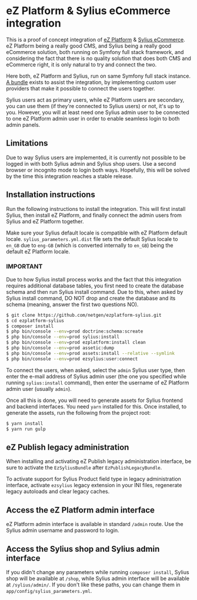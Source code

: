 # eZ Platform & Sylius eCommerce integration

This is a proof of concept integration of [eZ Platform](https://github.com/ezsystems/ezplatform) & [Sylius eCommerce](https://github.com/sylius/sylius). eZ Platform being a really good CMS, and Sylius being a really good eCommerce solution, both running on Symfony full stack framework, and considering the fact that there is no quality solution that does both CMS and eCommerce right, it is only natural to try and connect the two.

Here both, eZ Platform and Sylius, run on same Symfony full stack instance. [A bundle](https://github.com/netgen/NetgenEzSyliusBundle) exists to assist the integration, by implementing custom user providers that make it possible to connect the users together.

Sylius users act as primary users, while eZ Platform users are secondary, you can use them (if they're connected to Sylius users) or not, it's up to you. However, you will at least need one Sylius admin user to be connected to one eZ Platform admin user in order to enable seamless login to both admin panels.

## Limitations

Due to way Sylius users are implemented, it is currently not possible to be logged in with both Sylius admin and Sylius shop users. Use a second browser or incognito mode to login both ways. Hopefully, this will be solved by the time this integration reaches a stable release.

## Installation instructions

Run the following instructions to install the integration. This will first install Sylius, then install eZ Platform, and finally connect the admin users from Sylius and eZ Platform together.

Make sure your Sylius default locale is compatible with eZ Platform default locale. `sylius_parameters.yml.dist` file sets the default Sylius locale to `en_GB` due to `eng-GB` (which is converted internally to `en_GB`) being the default eZ Platform locale.

### IMPORTANT

Due to how Sylius install process works and the fact that this integration requires additional database tables, you first need to create the database schema and then run Sylius install command. Due to this, when asked by Sylius install command, DO NOT drop and create the database and its schema (meaning, answer the first two questions NO).

```bash
$ git clone https://github.com/netgen/ezplatform-sylius.git
$ cd ezplatform-sylius
$ composer install
$ php bin/console --env=prod doctrine:schema:screate
$ php bin/console --env=prod sylius:install
$ php bin/console --env=prod ezplatform:install clean
$ php bin/console --env=prod assetic:dump
$ php bin/console --env=prod assets:install --relative --symlink
$ php bin/console --env=prod ezsylius:user:connect
```

To connect the users, when asked, select the `admin` Sylius user type, then enter the e-mail address of Sylius admin user (the one you specified while running `sylius:install` command), then enter the username of eZ Platform admin user (usually `admin`).

Once all this is done, you will need to generate assets for Sylius frontend and backend interfaces. You need `yarn` installed for this. Once installed, to generate the assets, run the following from the project root:

```bash
$ yarn install
$ yarn run gulp
```

## eZ Publish legacy administration

When installing and activating eZ Publish legacy administration interface, be sure to activate the `EzSyliusBundle` after `EzPublishLegacyBundle`.

To activate support for Sylius Product field type in legacy administration interface, activate `ezsylius` legacy extension in your INI files, regenerate legacy autoloads and clear legacy caches.

## Access the eZ Platform admin interface

eZ Platform admin interface is available in standard `/admin` route. Use the Sylius admin username and password to login.

## Access the Sylius shop and Sylius admin interface

If you didn't change any parameters while running `composer install`, Sylius shop will be available at `/shop`, while Sylius admin interface will be available at `/sylius/admin/`. If you don't like these paths, you can change them in `app/config/sylius_parameters.yml`.
